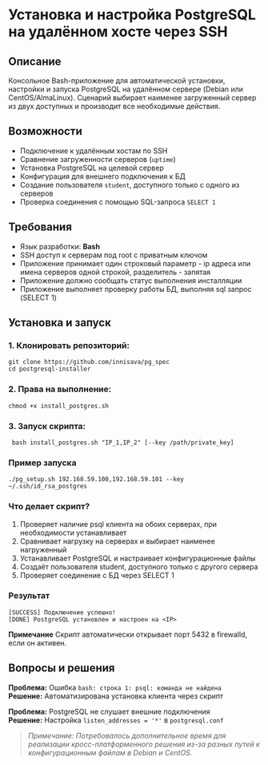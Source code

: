 # Установка и настройка PostgreSQL на удалённом хосте через SSH

## Описание

Консольное Bash-приложение для автоматической установки, настройки и запуска PostgreSQL на удалённом сервере (Debian или CentOS/AlmaLinux). Сценарий выбирает наименее загруженный сервер из двух доступных и производит все необходимые действия.

## Возможности

- Подключение к удалённым хостам по SSH
- Сравнение загруженности серверов (`uptime`)
- Установка PostgreSQL на целевой сервер
- Конфигурация для внешнего подключения к БД
- Создание пользователя `student`, доступного только с одного из серверов
- Проверка соединения с помощью SQL-запроса `SELECT 1`

## Требования

- Язык разработки: **Bash**
- SSH доступ к серверам под root с приватным ключом
- Приложение принимает один строковый параметр - ip адреса или имена серверов одной строкой, разделитель - запятая
- Приложение должно сообщать статус выполнения инсталляции
- Приложение выполняет проверку работы БД, выполняя sql запрос (SELECT 1)

## Установка и запуск

### 1. **Клонировать репозиторий:**
```shell
git clone https://github.com/innisava/pg_spec
cd postgresql-installer
```
### 2. **Права на выполнение:**
```shell
chmod +x install_postgres.sh
```
### 3. **Запуск скрипта:**
```shell
 bash install_postgres.sh "IP_1,IP_2" [--key /path/private_key]
```
### **Пример запуска**
```shell
./pg_setup.sh 192.168.59.100,192.168.59.101 --key ~/.ssh/id_rsa_postgres
```
### **Что делает скрипт?**
1. Проверяет наличие psql клиента на обоих серверах, при необходимости устанавливает
2. Сравнивает нагрузку на серверах и выбирает наименее нагруженный
3. Устанавливает PostgreSQL и настраивает конфигурационные файлы
4. Создаёт пользователя student, доступного только с другого сервера
5. Проверяет соединение с БД через SELECT 1

### **Результат**
```shell
[SUCCESS] Подключение успешно!
[DONE] PostgreSQL установлен и настроен на <IP>
```
**Примечание**
Скрипт автоматически открывает порт 5432 в firewalld, если он активен.

## Вопросы и решения

**Проблема:** Ошибка `bash: строка 1: psql: команда не найдена`  
**Решение:** Автоматизирована установка клиента через скрипт

**Проблема:** PostgreSQL не слушает внешние подключения  
**Решение:** Настройка `listen_addresses = '*'` в `postgresql.conf`  

> *Примечание: Потребовалось дополнительное время для реализации кросс-платформенного решения из-за разных путей к конфигурационным файлам в Debian и CentOS.*
